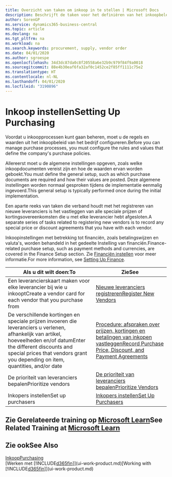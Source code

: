 ```yaml
---
title: Overzicht van taken om inkoop in te stellen | Microsoft Docs
description: Beschrijft de taken voor het definiëren van het inkoopbeleid van uw bedrijf en het instellen van uw inkoopprocessen.
author: SorenGP
ms.service: dynamics365-business-central
ms.topic: article
ms.devlang: na
ms.tgt_pltfrm: na
ms.workload: na
ms.search.keywords: procurement, supply, vendor order
ms.date: 04/01/2020
ms.author: sgroespe
ms.openlocfilehash: 34d3dc87da0c8f20558a6e32b9c979f84f9a0018
ms.sourcegitcommit: 88e4b30eaf6fa32af0c1452ce2f85ff1111c75e2
ms.translationtype: HT
ms.contentlocale: nl-NL
ms.lasthandoff: 04/01/2020
ms.locfileid: "3190896"
---
```

# <a name="setting-up-purchasing"></a><span data-ttu-id="267b5-103">Inkoop instellen</span><span class="sxs-lookup"><span data-stu-id="267b5-103">Setting Up Purchasing</span></span>
<span data-ttu-id="267b5-104">Voordat u inkoopprocessen kunt gaan beheren, moet u de regels en waarden uit het inkoopbeleid van het bedrijf configureren.</span><span class="sxs-lookup"><span data-stu-id="267b5-104">Before you can manage purchase processes, you must configure the rules and values that define the company's purchase policies.</span></span>

<span data-ttu-id="267b5-105">Allereerst moet u de algemene instellingen opgeven, zoals welke inkoopdocumenten vereist zijn en hoe de waarden ervan worden geboekt.</span><span class="sxs-lookup"><span data-stu-id="267b5-105">You must define the general setup, such as which purchase documents are required and how their values are posted.</span></span> <span data-ttu-id="267b5-106">Deze algemene instellingen worden normaal gesproken tijdens de implementatie eenmalig ingevoerd.</span><span class="sxs-lookup"><span data-stu-id="267b5-106">This general setup is typically performed once during the initial implementation.</span></span>

<span data-ttu-id="267b5-107">Een aparte reeks van taken die verband houdt met het registreren van nieuwe leveranciers is het vastleggen van alle speciale prijzen of kortingsovereenkomsten die u met elke leverancier hebt afgesloten.</span><span class="sxs-lookup"><span data-stu-id="267b5-107">A separate series of tasks related to registering new vendors is to record any special price or discount agreements that you have with each vendor.</span></span>

<span data-ttu-id="267b5-108">Inkoopinstellingen met betrekking tot financiën, zoals betalingswijzen en valuta's, worden behandeld in het gedeelte Instelling van financiën.</span><span class="sxs-lookup"><span data-stu-id="267b5-108">Finance-related purchase setup, such as payment methods and currencies, are covered in the Finance Setup section.</span></span> <span data-ttu-id="267b5-109">Zie [Financiën instellen](finance-setup-finance.md) voor meer informatie.</span><span class="sxs-lookup"><span data-stu-id="267b5-109">For more information, see [Setting Up Finance](finance-setup-finance.md).</span></span>

| <span data-ttu-id="267b5-110">Als u dit wilt doen:</span><span class="sxs-lookup"><span data-stu-id="267b5-110">To</span></span> | <span data-ttu-id="267b5-111">Zie</span><span class="sxs-lookup"><span data-stu-id="267b5-111">See</span></span> |
| --- | --- |
| <span data-ttu-id="267b5-112">Een leverancierskaart maken voor elke leverancier bij wie u inkoopt</span><span class="sxs-lookup"><span data-stu-id="267b5-112">Create a vendor card for each vendor that you purchase from</span></span>|[<span data-ttu-id="267b5-113">Nieuwe leveranciers registreren</span><span class="sxs-lookup"><span data-stu-id="267b5-113">Register New Vendors</span></span>](purchasing-how-register-new-vendors.md) |
| <span data-ttu-id="267b5-114">De verschillende kortingen en speciale prijzen invoeren die leveranciers u verlenen, afhankelijk van artikel, hoeveelheden en/of datum</span><span class="sxs-lookup"><span data-stu-id="267b5-114">Enter the different discounts and special prices that vendors grant you depending on item, quantities, and/or date</span></span> |[<span data-ttu-id="267b5-115">Procedure: afspraken over prijzen, kortingen en betalingen van inkopen vastleggen</span><span class="sxs-lookup"><span data-stu-id="267b5-115">Record Purchase Price, Discount, and Payment Agreements</span></span>](purchasing-how-record-purchase-price-discount-payment-agreements.md) |
| <span data-ttu-id="267b5-116">De prioriteit van leveranciers bepalen</span><span class="sxs-lookup"><span data-stu-id="267b5-116">Prioritize vendors</span></span> |[<span data-ttu-id="267b5-117">De prioriteit van leveranciers bepalen</span><span class="sxs-lookup"><span data-stu-id="267b5-117">Prioritize Vendors</span></span>](purchasing-how-prioritize-vendors.md) |
| <span data-ttu-id="267b5-118">Inkopers instellen</span><span class="sxs-lookup"><span data-stu-id="267b5-118">Set up purchasers</span></span> |[<span data-ttu-id="267b5-119">Inkopers instellen</span><span class="sxs-lookup"><span data-stu-id="267b5-119">Set Up Purchasers</span></span>](purchasing-how-setup-purchasers.md) |

## <a name="see-related-training-at-microsoft-learn"></a><span data-ttu-id="267b5-120">Zie Gerelateerde training op [Microsoft Learn](/learn/paths/trade-get-started-dynamics-365-business-central/)</span><span class="sxs-lookup"><span data-stu-id="267b5-120">See Related Training at [Microsoft Learn](/learn/paths/trade-get-started-dynamics-365-business-central/)</span></span>

## <a name="see-also"></a><span data-ttu-id="267b5-121">Zie ook</span><span class="sxs-lookup"><span data-stu-id="267b5-121">See Also</span></span>

[<span data-ttu-id="267b5-122">Inkoop</span><span class="sxs-lookup"><span data-stu-id="267b5-122">Purchasing</span></span>](purchasing-manage-purchasing.md)  
<span data-ttu-id="267b5-123">[Werken met [!INCLUDE[d365fin](includes/d365fin_md.md)]](ui-work-product.md)</span><span class="sxs-lookup"><span data-stu-id="267b5-123">[Working with [!INCLUDE[d365fin](includes/d365fin_md.md)]](ui-work-product.md)</span></span>
